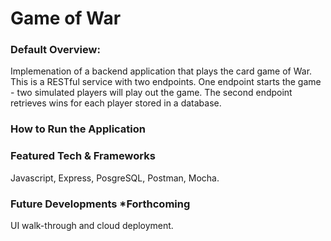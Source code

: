# Game of War

### Default Overview: 
Implemenation of a backend application that plays the card game of War. This is a RESTful service with two endpoints. One endpoint starts the game - two simulated players will play out the game. 
The second endpoint retrieves wins for each player stored in a database.

### How to Run the Application

### Featured Tech & Frameworks
Javascript, Express, PosgreSQL, Postman, Mocha. 

### Future Developments *Forthcoming
UI walk-through and cloud deployment.
